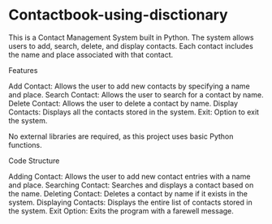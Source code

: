 # Contactbook-using-disctionary



This is a Contact Management System built in Python. The system allows users to add, search, delete, and display contacts. Each contact includes the name and place associated with that contact.

Features

Add Contact: Allows the user to add new contacts by specifying a name and place.
Search Contact: Allows the user to search for a contact by name.
Delete Contact: Allows the user to delete a contact by name.
Display Contacts: Displays all the contacts stored in the system.
Exit: Option to exit the system.


No external libraries are required, as this project uses basic Python functions.


Code Structure

Adding Contact: Allows the user to add new contact entries with a name and place.
Searching Contact: Searches and displays a contact based on the name.
Deleting Contact: Deletes a contact by name if it exists in the system.
Displaying Contacts: Displays the entire list of contacts stored in the system.
Exit Option: Exits the program with a farewell message.
